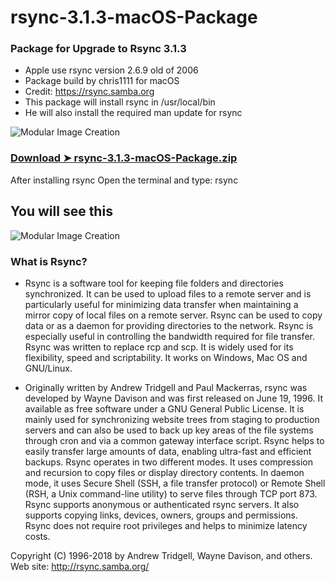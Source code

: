 # rsync-3.1.3-macOS-Package

### Package for Upgrade to Rsync 3.1.3
- Apple use rsync version 2.6.9 old of 2006
- Package build by chris1111 for macOS
- Credit: https://rsync.samba.org
- This package will install rsync in /usr/local/bin
- He will also install the required man update for rsync

![Modular Image Creation](https://i25.servimg.com/u/f25/18/50/18/69/screen58.png)

### [Download ➤ rsync-3.1.3-macOS-Package.zip](https://github.com/chris1111/rsync-3.1.3-macOS-Package/releases)

After installing rsync Open the terminal and type: rsync

## You will see this 
![Modular Image Creation](https://i25.servimg.com/u/f25/18/50/18/69/captu289.png)


### What is Rsync?
- Rsync is a software tool for keeping file folders and directories synchronized. It can be used to upload files to a remote server and is particularly useful for minimizing data transfer when maintaining a mirror copy of local files on a remote server. Rsync can be used to copy data or as a daemon for providing directories to the network. Rsync is especially useful in controlling the bandwidth required for file transfer. Rsync was written to replace rcp and scp. It is widely used for its flexibility, speed and scriptability. It works on Windows, Mac OS and GNU/Linux.

- Originally written by Andrew Tridgell and Paul Mackerras, rsync was developed by Wayne Davison and was first released on June 19, 1996. It available as free software under a GNU General Public License. It is mainly used for synchronizing website trees from staging to production servers and can also be used to back up key areas of the file systems through cron and via a common gateway interface script. Rsync helps to easily transfer large amounts of data, enabling ultra-fast and efficient backups. Rsync operates in two different modes. It uses compression and recursion to copy files or display directory contents. In daemon mode, it uses Secure Shell (SSH, a file transfer protocol) or Remote Shell (RSH, a Unix command-line utility) to serve files through TCP port 873. Rsync supports anonymous or authenticated rsync servers. It also supports copying links, devices, owners, groups and permissions. Rsync does not require root privileges and helps to minimize latency costs.

Copyright (C) 1996-2018 by Andrew Tridgell, Wayne Davison, and others.
Web site: http://rsync.samba.org/
